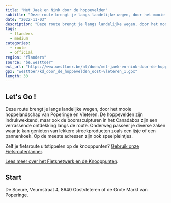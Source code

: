```yaml
---
title: "Met Jaek en Nink door de hoppevelden"
subtitle: "Deze route brengt je langs landelijke wegen, door het mooie hoppelandschap van Poperinge en Vleteren"
date: "2022-11-03"
description: "Deze route brengt je langs landelijke wegen, door het mooie hoppelandschap van Poperinge en Vleteren" 
tags:
  - flanders
  - medium
categories: 
  - route
  - official
region: "flanders"
source: "be.westtoer"
ext_url: "https://www.westtoer.be/nl/doen/met-jaek-en-nink-door-de-hoppevelden"
gpx: "westtoer/kd_door_de_hoppevelden_oost-vleteren_1.gpx"
length: 33
---
```


## Let's Go !

Deze route brengt je langs landelijke wegen, door het mooie hoppelandschap van Poperinge en Vleteren. De hoppevelden zijn indrukwekkend, maar ook de boomsculpturen in het Canadabos zijn een verrassende ontdekking langs de route. Onderweg passeer je diverse zaken waar je kan genieten van lekkere streekproducten zoals een ijsje of een pannenkoek. Op de meeste adressen zijn ook speelpleintjes.

Zelf je fietsroute uitstippelen op de knooppunten? [Gebruik onze Fietsrouteplanner](http://www.westtoer.be/nl/fietsrouteplanner).

[Lees meer over het Fietsnetwerk en de Knooppunten](http://www.westtoer.be/nl/inspiratie/fietsnetwerk).

## Start 

De Sceure,  Veurnstraat 4, 8640 Oostvleteren of de Grote Markt van Poperinge. 


